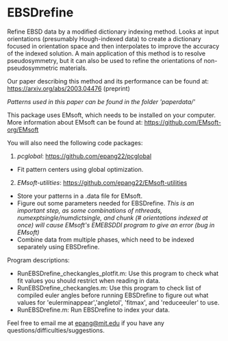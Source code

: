 # EBSDrefine
Refine EBSD data by a modified dictionary indexing method. Looks at input orientations (presumably Hough-indexed data) to create a dictionary focused in orientation space and then interpolates to improve the accuracy of the indexed solution. A main application of this method is to resolve pseudosymmetry, but it can also be used to refine the orientations of non-pseudosymmetric materials.

Our paper describing this method and its performance can be found at: https://arxiv.org/abs/2003.04476 (preprint)

*Patterns used in this paper can be found in the folder 'paperdata/'*

This package uses EMsoft, which needs to be installed on your computer. More information about EMsoft can be found at: https://github.com/EMsoft-org/EMsoft

You will also need the following code packages:
1. *pcglobal*: https://github.com/epang22/pcglobal
  * Fit pattern centers using global optimization. 
2. *EMsoft-utilities*: https://github.com/epang22/EMsoft-utilities
  * Store your patterns in a .data file for EMsoft.
  * Figure out some parameters needed for EBSDrefine. *This is an important step, as some combinations of nthreads, numexptsingle/numdictsingle, and chunk (# orientations indexed at once) will cause EMsoft's EMEBSDDI program to give an error (bug in EMsoft)*
  * Combine data from multiple phases, which need to be indexed separately using EBSDrefine.

Program descriptions:
- RunEBSDrefine_checkangles_plotfit.m: Use this program to check what fit values you should restrict when reading in data.
- RunEBSDrefine_checkangles.m: Use this program to check list of compiled euler angles before running EBSDrefine to figure out what values for 'eulerminappear','angletol', 'fitmax', and 'reduceeuler' to use.
- RunEBSDrefine.m: Run EBSDrefine to index your data.

Feel free to email me at epang@mit.edu if you have any questions/difficulties/suggestions.
